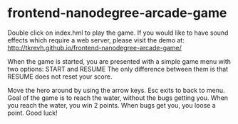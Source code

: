 frontend-nanodegree-arcade-game
===============================

Double click on index.hml to play the game.
If you would like to have sound effects which require a web server, please visit the
demo at: http://tkrevh.github.io/frontend-nanodegree-arcade-game/

When the game is started, you are presented with a simple game menu with two options: START and RESUME
The only difference between them is that RESUME does not reset your score.

Move the hero around by using the arrow keys. Esc exits to back to menu.
Goal of the game is to reach the water, without the bugs getting you. 
When you reach the water, you win 2 points. When bugs get you, you loose a point.
Good luck!
